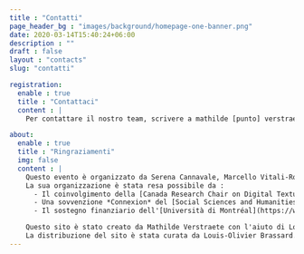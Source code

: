 ```yaml
---
title : "Contatti"
page_header_bg : "images/background/homepage-one-banner.png"
date: 2020-03-14T15:40:24+06:00
description : ""
draft : false
layout : "contacts"
slug: "contatti"

registration:
  enable : true
  title : "Contattaci"
  content : |
    Per contattare il nostro team, scrivere a mathilde [punto] verstraete [chiocciola] umontral [punto] ca

about:
  enable : true
  title : "Ringraziamenti"
  img: false
  content : | 
    Questo evento è organizzato da Serena Cannavale, Marcello Vitali-Rosati, Elsa Bouchard e Mathilde Verstraete. 
    La sua organizzazione è stata resa possibile da : 
      - Il coinvolgimento della [Canada Research Chair on Digital Textualities](https://www.ecrituresnumeriques.ca/en/) (Università di Montréal) e del [Dipartimento Studi Umanistici](https://www.studiumanistici.unina.it/) (Università degli Studi di Napoli Federico II); 
      - Una sovvenzione *Connexion* del [Social Sciences and Humanities Research Council (Canada)](https://www.sshrc-crsh.gc.ca/home-accueil-eng.aspx); 
      - Il sostegno finanziario dell'[Università di Montréal](https://www.umontreal.ca/en/), della [FAS](https://fas.umontreal.ca/accueil/) (Facoltà di Arte e Scienze), del [CRIHN (Centre de recherche interuniversitaire sur les humanités numériques)](https://www.crihn.org/), del [GREN (Groupe de recherche sur les éditions critiques en contexte numérique)](https://gren.openum.ca/), del progetto *Poesia epigrafica nella Campania antica* (PRIN PNRR 2022 -- Epigraphic Poetry in Ancient Campania -- COD. MUR P2022SFXHC), del progetto *Reti* (PRIN 2022 -- RETI Rendering Texts and Images. Digital Scholarly Editions with Edition Visualization Technology -- P.I. Maria Cristina Rossi) e del Ciclo di Seminari *Ecdotica e interpretazione dei classici latini e greci: problemi di metodo in prospettiva interdisciplinare*.

    Questo sito è stato creato da Mathilde Verstraete con l'aiuto di Louis-Olivier Brassard, Roch Delannay e Margot Mellet, utilizzando un tema progettato da [Themefisher](https://themefisher.com/) e sviluppato da [Gethugothemes](https://gethugothemes.com/).  
    La distribuzione del sito è stata curata da Louis-Olivier Brassard. Si ringraziano Margot Mellet, Giulia Ferretti e Serena Cannavale per le preziose traduzioni e la correzione di bozze, Émile Caron e Yann Audin per le informazioni visive.
---
```

